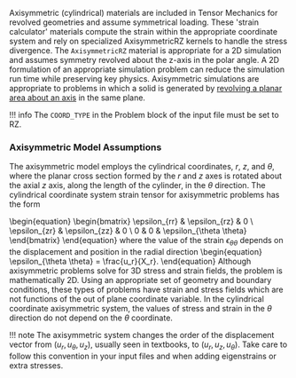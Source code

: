 Axisymmetric (cylindrical) materials are included in Tensor Mechanics for revolved geometries and assume symmetrical loading. These 'strain calculator' materials compute the strain within the appropriate coordinate system and rely on specialized AxisymmetricRZ kernels to handle the stress divergence. The ```AxisymmetricRZ``` material is appropriate for a 2D simulation and assumes symmetry revolved about the z-axis in the polar angle. A 2D formulation of an appropriate simulation problem can reduce the simulation run time while preserving key physics. Axisymmetric simulations are appropriate to problems in which a solid is generated by [revolving a planar area about an axis](https://en.wikipedia.org/wiki/Axial_symmetry) in the same plane.

!!! info
    The `COORD_TYPE` in the Problem block of the input file must be set to RZ.

### Axisymmetric Model Assumptions

The axisymmetric model employs the cylindrical coordinates, $r$, $z$, and $\theta$, where the planar cross section formed by the $r$ and $z$ axes is rotated about the axial $z$ axis, along the length of the cylinder, in the $\theta$ direction.  The cylindrical coordinate system strain tensor for axisymmetric problems has the form

\begin{equation}
\begin{bmatrix}
\epsilon_{rr} & \epsilon_{rz} & 0 \\
\epsilon_{zr} & \epsilon_{zz} & 0 \\
0 & 0 & \epsilon_{\theta \theta}
\end{bmatrix}
\end{equation}
where the value of the strain $\epsilon_{\theta \theta}$ depends on the displacement and position in the radial direction
\begin{equation}
\epsilon_{\theta \theta} = \frac{u_r}{X_r}.
\end{equation}
Although axisymmetric problems solve for 3D stress and strain fields, the problem is mathematically 2D. Using an appropriate set of geometry and boundary conditions, these types of problems have strain and stress fields which are not functions of the out of plane coordinate variable.  In the cylindrical coordinate axisymmetric system, the values of stress and strain in the $\theta$ direction do not depend on the $\theta$ coordinate.

!!! note
    The axisymmetric system changes the order of the displacement vector from $(u_r, u_{\theta}, u_z)$, usually seen in textbooks, to $(u_r, u_z, u_{\theta})$. Take care to follow this convention in your input files and when adding eigenstrains or extra stresses.
